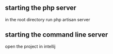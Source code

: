 ## starting the php server
in the root directory run php artisan server
## starting the command line server
open the project in intellij
